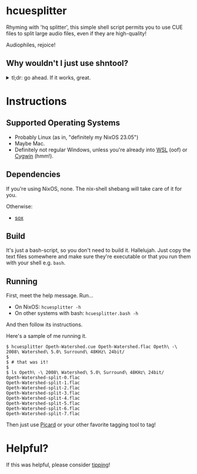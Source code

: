 # hcuesplitter

Rhyming with 'hq splitter', this simple shell script permits you to use CUE files to split large audio files, even if they are high-quality!

Audiophiles, rejoice!

## Why wouldn't I just use shntool?

<details>
<summary>tl;dr: go ahead. If it works, great.</summary>

Firstly, I'll acknowledge that [shntool](http://shnutils.freeshell.org/shntool/) is very popular for some reason. Even the venerable [Arch wiki](https://wiki.archlinux.org/title/CUE_Splitting) reads like it's the only game in town, so if shntool works for you, then absolutely have at it. Nothing to see here, and godspeed!

Otherwise... well let's be honest, there's a billion cue-splitters online and shntool seems to be abandonware albeit its over-representation. It was last published almost fifteen years ago as of current writing (2009, march) and doesn't seem to handle my 24-bit or more-than-stereo audio files, even if I'm just using `.wav` files. I've seen patch notes claiming it does, but I get this annoying little message:
```
shnsplit: warning: unsupported format 0xfffe (Unknown) while processing file:
```

So perhaps it only supports 24-bit WAV's if they are not [WAVE_FORMAT_EXTENSIBLE](https://mmsp.ece.mcgill.ca/Documents/AudioFormats/WAVE/WAVE.html), but ultimately it's lacking.

Regardless, the [CUE format](https://en.wikipedia.org/wiki/Cue_sheet_(computing)) is /not/ very complex, and [sox](https://sourceforge.net/projects/sox/) is fantastic, so why bother stumbling over shntool when we can simply employ sox to do the good work?

If that sounds good, follow the build/install/usage instructions below!
</details>

# Instructions

## Supported Operating Systems

  - Probably Linux (as in, "definitely my NixOS 23.05")
  - Maybe Mac.
  - Definitely not regular Windows, unless you're already into [WSL](https://learn.microsoft.com/en-us/windows/wsl/install) (oof) or [Cygwin](https://cygwin.com/) (hmm!).

## Dependencies
If you're using NixOS, none. The nix-shell shebang will take care of it for you.

Otherwise:
  - [sox](https://sourceforge.net/projects/sox/)

## Build
It's just a bash-script, so you don't need to build it. Hallelujah.
Just copy the text files somewhere and make sure they're executable or that you run them with your shell e.g. `bash`.

## Running

First, meet the help message. Run...
 * On NixOS: `hcuesplitter -h`
 * On other systems with bash: `hcuesplitter.bash -h`

And then follow its instructions.

Here's a sample of me running it.

```
$ hcuesplitter Opeth-Watershed.cue Opeth-Watershed.flac Opeth\ -\ 2008\ Watershed\ 5.0\ Surround\ 48KHz\ 24bit/
$
$ # that was it!
$
$ ls Opeth\ -\ 2008\ Watershed\ 5.0\ Surround\ 48KHz\ 24bit/
Opeth-Watershed-split-0.flac
Opeth-Watershed-split-1.flac
Opeth-Watershed-split-2.flac
Opeth-Watershed-split-3.flac
Opeth-Watershed-split-4.flac
Opeth-Watershed-split-5.flac
Opeth-Watershed-split-6.flac
Opeth-Watershed-split-7.flac
```

Then just use [Picard](https://picard.musicbrainz.org/) or your other favorite tagging tool to tag!

# Helpful?

If this was helpful, please consider [tipping](https://ko-fi.com/nhebert)!

